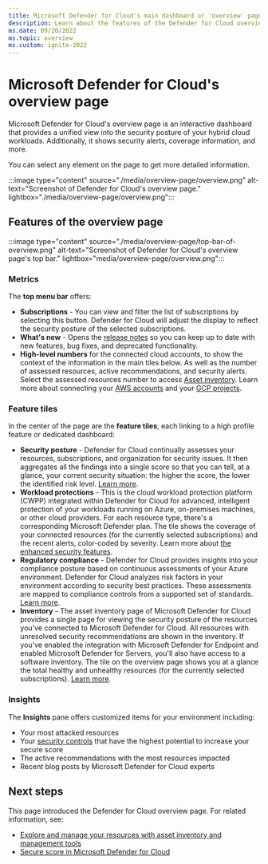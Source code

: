 ```yaml
---
title: Microsoft Defender for Cloud's main dashboard or 'overview' page
description: Learn about the features of the Defender for Cloud overview page
ms.date: 09/20/2022
ms.topic: overview
ms.custom: ignite-2022
---
```


# Microsoft Defender for Cloud's overview page

Microsoft Defender for Cloud's overview page is an interactive dashboard that provides a unified view into the security posture of your hybrid cloud workloads. Additionally, it shows security alerts, coverage information, and more.  

You can select any element on the page to get more detailed information.

:::image type="content" source="./media/overview-page/overview.png" alt-text="Screenshot of Defender for Cloud's overview page." lightbox="./media/overview-page/overview.png":::

## Features of the overview page

:::image type="content" source="./media/overview-page/top-bar-of-overview.png" alt-text="Screenshot of Defender for Cloud's overview page's top bar." lightbox="media/overview-page/overview.png":::

### Metrics

The **top menu bar** offers:

- **Subscriptions** - You can view and filter the list of subscriptions by selecting this button. Defender for Cloud will adjust the display to reflect the security posture of the selected subscriptions.
- **What's new** - Opens the [release notes](release-notes.md) so you can keep up to date with new features, bug fixes, and deprecated functionality.
- **High-level numbers** for the connected cloud accounts, to show the context of the information in the main tiles below. As well as the number of assessed resources, active recommendations, and security alerts. Select the assessed resources number to access [Asset inventory](asset-inventory.md). Learn more about connecting your [AWS accounts](quickstart-onboard-aws.md) and your [GCP projects](quickstart-onboard-gcp.md).

### Feature tiles

In the center of the page are the **feature tiles**, each linking to a high profile feature or dedicated dashboard:

- **Security posture** - Defender for Cloud continually assesses your resources, subscriptions, and organization for security issues. It then aggregates all the findings into a single score so that you can tell, at a glance, your current security situation: the higher the score, the lower the identified risk level. [Learn more](secure-score-security-controls.md).
- **Workload protections** - This is the cloud workload protection platform (CWPP) integrated within Defender for Cloud for advanced, intelligent protection of your workloads running on Azure, on-premises machines, or other cloud providers. For each resource type, there's a corresponding Microsoft Defender plan. The tile shows the coverage of your connected resources (for the currently selected subscriptions) and the recent alerts, color-coded by severity. Learn more about [the enhanced security features](enhanced-security-features-overview.md).
- **Regulatory compliance** - Defender for Cloud provides insights into your compliance posture based on continuous assessments of your Azure environment. Defender for Cloud analyzes risk factors in your environment according to security best practices. These assessments are mapped to compliance controls from a supported set of standards. [Learn more](regulatory-compliance-dashboard.md).
- **Inventory** - The asset inventory page of Microsoft Defender for Cloud provides a single page for viewing the security posture of the resources you've connected to Microsoft Defender for Cloud. All resources with unresolved security recommendations are shown in the inventory. If you've enabled the integration with Microsoft Defender for Endpoint and enabled Microsoft Defender for Servers, you'll also have access to a software inventory. The tile on the overview page shows you at a glance the total healthy and unhealthy resources (for the currently selected subscriptions). [Learn more](asset-inventory.md).

### Insights

The **Insights** pane offers customized items for your environment including:

- Your most attacked resources
- Your [security controls](secure-score-security-controls.md) that have the highest potential to increase your secure score
- The active recommendations with the most resources impacted
- Recent blog posts by Microsoft Defender for Cloud experts

## Next steps

This page introduced the Defender for Cloud overview page. For related information, see:

- [Explore and manage your resources with asset inventory and management tools](asset-inventory.md)
- [Secure score in Microsoft Defender for Cloud](secure-score-security-controls.md)
